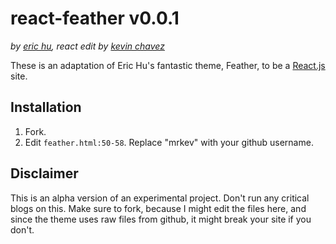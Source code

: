 # react-feather v0.0.1

_by [eric hu](http://erichu.tumblr.com), react edit by [kevin chavez](http://shoesnosocks.tumblr.com)_

These is an adaptation of Eric Hu's fantastic theme, Feather, to be a [React.js](https://facebook.github.io/react/) site. 

## Installation

1. Fork.
1. Edit `feather.html:50-58`. Replace "mrkev" with your github username.

## Disclaimer

This is an alpha version of an experimental project. Don't run any critical blogs on this. Make sure to fork, because I might edit the files here, and since the theme uses raw files from github, it might break your site if you don't.
